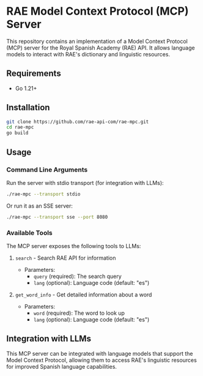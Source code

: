 # RAE Model Context Protocol (MCP) Server

This repository contains an implementation of a Model Context Protocol (MCP) server for the Royal Spanish Academy (RAE) API. It allows language models to interact with RAE's dictionary and linguistic resources.

## Requirements

- Go 1.21+

## Installation

```bash
git clone https://github.com/rae-api-com/rae-mpc.git
cd rae-mpc
go build
```

## Usage

### Command Line Arguments

Run the server with stdio transport (for integration with LLMs):

```bash
./rae-mpc --transport stdio
```

Or run it as an SSE server:

```bash
./rae-mpc --transport sse --port 8080
```

### Available Tools

The MCP server exposes the following tools to LLMs:

1. `search` - Search RAE API for information
   - Parameters:
     - `query` (required): The search query
     - `lang` (optional): Language code (default: "es")

2. `get_word_info` - Get detailed information about a word
   - Parameters:
     - `word` (required): The word to look up
     - `lang` (optional): Language code (default: "es")

## Integration with LLMs

This MCP server can be integrated with language models that support the Model Context Protocol, allowing them to access RAE's linguistic resources for improved Spanish language capabilities.
